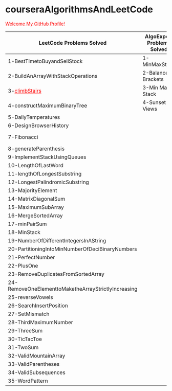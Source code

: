 # courseraAlgorithmsAndLeetCode

<a href="https://github.com/hygiei4" style="color:red">Welcome My GitHub Profile!</a>


| LeetCode Problems Solved  | AlgoExpert Problems Solved | Coursera Implementation| Coursera Assignment |
| ----------------- | ------------- | ------------- | ------------- |
| 1-BestTimetoBuyandSellStock   | 1-MinMaxStack  | 1- Knuth | 1- Deque |
| 2-BuildAnArrayWithStackOperations  |2-Balanced Brackets  | 2- Queue |
| 3-<a href="https://leetcode.com/problems/climbing-stairs/" style="color:red">climbStairs</a>  | 3-Min Max Stack | 3- QuickFind |
| 4-constructMaximumBinaryTree  | 4-Sunset Views | 4- QuickUnion |
| 5-DailyTemperatures  | | 5- ResizingArray |
| 6-DesignBrowserHistory  | | 6-Stack |
| 7-Fibonacci  | |7-SuccessorWithDelete |
| 8-generateParenthesis  | | 8- TwoStack | 
| 9-ImplementStackUsingQueues  | | 9-UnionFind |
| 10-LengthOfLastWord  |
| 11-lengthOfLongestSubstring  |
| 12-LongestPalindromicSubstring  |
| 13-MajorityElement  |
| 14-MatrixDiagonalSum  |
| 15-MaximumSubArray  |
| 16-MergeSortedArray  |
| 17-minPairSum  |
| 18-MinStack  |
| 19-NumberOfDifferentIntegersInAString  |
| 20-PartitioningIntoMinNumberOfDeciBinaryNumbers  |
| 21-PerfectNumber  |
| 22-PlusOne  |
| 23-RemoveDuplicatesFromSortedArray  |
| 24-RemoveOneElementtoMaketheArrayStrictlyIncreasing  |
| 25-reverseVowels  |
| 26-SearchInsertPosition  |
| 27-SetMismatch  |
| 28-ThirdMaximumNumber  |
| 29-ThreeSum  |
| 30-TicTacToe  |
| 31-TwoSum  |
| 32-ValidMountainArray  |
| 33-ValidParentheses  |
| 34-ValidSubsequences  |
| 35-WordPattern  |




